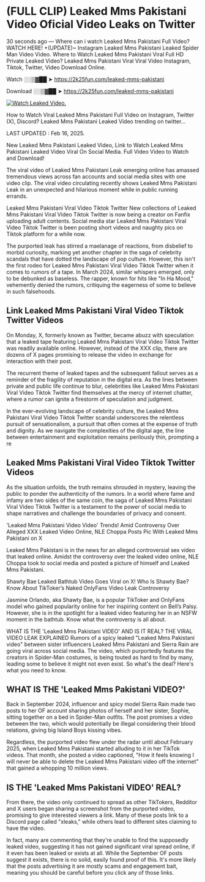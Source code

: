 # (FULL CLIP) Leaked Mms Pakistani Video Oficial Video Leaks on Twitter

30 seconds ago — Where can i watch Leaked Mms Pakistani Full Video? WATCH HERE! +(UPDATE)~ Instagram Leaked Mms Pakistani Leaked Spider Man Video Video. Where to Watch Leaked Mms Pakistani Viral Full HD Private Leaked Video? Leaked Mms Pakistani Viral Viral Video Instagram, Tiktok, Twitter, Video Download Online.

Watch ░░▒▓██ ➤ https://2k25fun.com/leaked-mms-pakistani

Download ░░▒▓██ ➤ https://2k25fun.com/leaked-mms-pakistani

[![Watch Leaked Video.](https://miro.medium.com/v2/resize:fit:828/format:webp/1*cilzJN44JGOrTw9NJCrNHA.gif "Watch Leaked Video")](https://2k25fun.com/leaked-mms-pakistani)

How to Watch Viral Leaked Mms Pakistani Full Video on Instagram, Twitter (X), Discord? Leaked Mms Pakistani Leaked Video trending on twitter...

LAST UPDATED : Feb 16, 2025.

New Leaked Mms Pakistani Leaked Video, Link to Watch Leaked Mms Pakistani Leaked Video Viral On Social Media. Full Video Video to Watch and Download!

The viral video of Leaked Mms Pakistani Leak emerging online has amassed tremendous views across fan accounts and social media sites with one video clip. The viral video circulating recently shows Leaked Mms Pakistani Leak in an unexpected and hilarious moment while in public running errands.

Leaked Mms Pakistani Viral Video Tiktok Twitter New collections of Leaked Mms Pakistani Viral Video Tiktok Twitter is now being a creator on Fanfix uploading adult contents. Social media star Leaked Mms Pakistani Viral Video Tiktok Twitter is been posting short videos and naughty pics on Tiktok platform for a while now.

The purported leak has stirred a maelanage of reactions, from disbelief to morbid curiosity, marking yet another chapter in the saga of celebrity scandals that have dotted the landscape of pop culture. However, this isn't the first rodeo for Leaked Mms Pakistani Viral Video Tiktok Twitter when it comes to rumors of a tape. In March 2024, similar whispers emerged, only to be debunked as baseless. The rapper, known for hits like "In Ha Mood," vehemently denied the rumors, critiquing the eagerness of some to believe in such falsehoods.

## Link Leaked Mms Pakistani Viral Video Tiktok Twitter Videos

On Monday, X, formerly known as Twitter, became abuzz with speculation that a leaked tape featuring Leaked Mms Pakistani Viral Video Tiktok Twitter was readily available online. However, instead of the XXX clip, there are dozens of X pages promising to release the video in exchange for interaction with their post.

The recurrent theme of leaked tapes and the subsequent fallout serves as a reminder of the fragility of reputation in the digital era. As the lines between private and public life continue to blur, celebrities like Leaked Mms Pakistani Viral Video Tiktok Twitter find themselves at the mercy of internet chatter, where a rumor can ignite a firestorm of speculation and judgment.

In the ever-evolving landscape of celebrity culture, the Leaked Mms Pakistani Viral Video Tiktok Twitter scandal underscores the relentless pursuit of sensationalism, a pursuit that often comes at the expense of truth and dignity. As we navigate the complexities of the digital age, the line between entertainment and exploitation remains perilously thin, prompting a re

##  Leaked Mms Pakistani Viral Video Tiktok Twitter Videos

As the situation unfolds, the truth remains shrouded in mystery, leaving the public to ponder the authenticity of the rumors. In a world where fame and infamy are two sides of the same coin, the saga of Leaked Mms Pakistani Viral Video Tiktok Twitter is a testament to the power of social media to shape narratives and challenge the boundaries of privacy and consent.

'Leaked Mms Pakistani Video Video' Trends! Amid Controversy Over Alleged XXX Leaked Video Online, NLE Choppa Posts Pic With Leaked Mms Pakistani on X

Leaked Mms Pakistani is in the news for an alleged controversial sex video that leaked online. Amidst the controversy over the leaked video online, NLE Choppa took to social media and posted a picture of himself and Leaked Mms Pakistani.

Shawty Bae Leaked Bathtub Video Goes Viral on X! Who Is Shawty Bae? Know About TikToker’s Naked OnlyFans Video Leak Controversy

Jasmine Orlando, aka Shawty Bae, is a popular TikToker and OnlyFans model who gained popularity online for her inspiring content on Bell’s Palsy. However, she is in the spotlight for a leaked video featuring her in an NSFW moment in the bathtub. Know what the controversy is all about.

WHAT IS THE 'Leaked Mms Pakistani VIDEO' AND IS IT REAL? THE VIRAL VIDEO LEAK EXPLAINED Rumors of a spicy leaked "Leaked Mms Pakistani video" between sister influencers Leaked Mms Pakistani and Sierra Rain are going viral across social media. The video, which purportedly features the creators in Spider-Man costumes, is being touted as hard to find by many, leading some to believe it might not even exist. So what's the deal? Here's what you need to know.

## WHAT IS THE 'Leaked Mms Pakistani VIDEO?'

Back in September 2024, influencer and spicy model Sierra Rain made two posts to her OF account sharing photos of herself and her sister, Sophie, sitting together on a bed in Spider-Man outfits. The post promises a video between the two, which would potentially be illegal considering their blood relations, giving big Island Boys kissing vibes.

Regardless, the purported video flew under the radar until about February 2025, when Leaked Mms Pakistani started alluding to it in her TikTok videos. That month, she posted a video captioned, "How it feels knowing I will never be able to delete the Leaked Mms Pakistani video off the internet" that gained a whopping 10 million views.

## IS THE 'Leaked Mms Pakistani VIDEO' REAL?

From there, the video only continued to spread as other TikTokers, Redditor and X users began sharing a screenshot from the purported video, promising to give interested viewers a link. Many of these posts link to a Discord page called "xleaks," while others lead to different sites claiming to have the video.

In fact, many are commenting that they're unable to find the supposedly leaked video, suggesting it has not gained significant viral spread online, if it even has been leaked or exists at all. While the September OF posts suggest it exists, there is no solid, easily found proof of this. It's more likely that the posts advertising it are mostly scams and engagement bait, meaning you should be careful before you click any of those links.